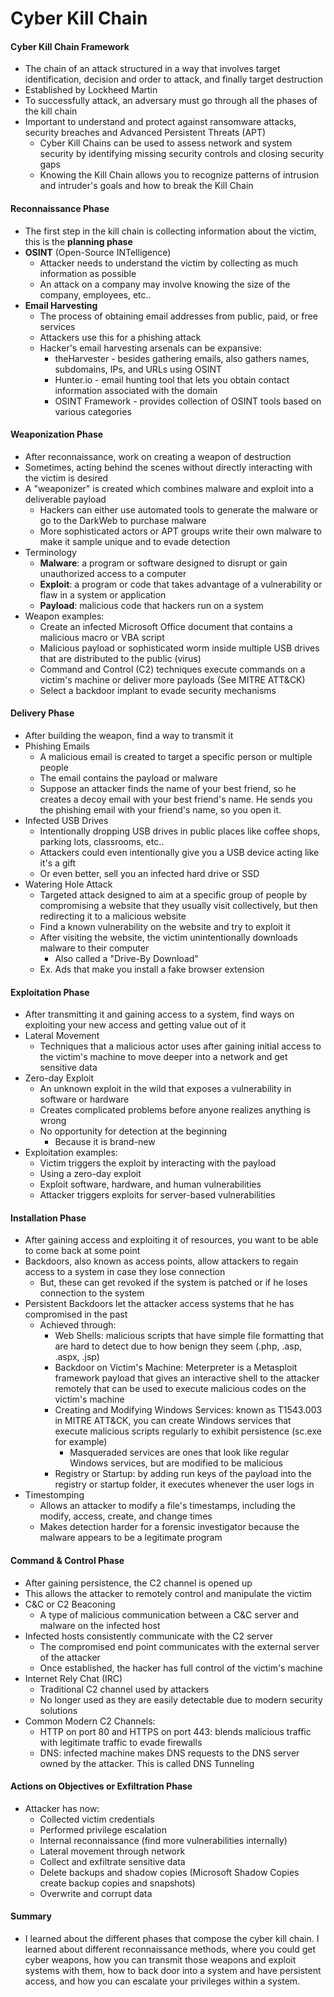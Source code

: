 # Cyber Kill Chain
#### Cyber Kill Chain Framework
- The chain of an attack structured in a way that involves target identification, decision and order to attack, and finally target destruction
- Established by Lockheed Martin
- To successfully attack, an adversary must go through all the phases of the kill chain
- Important to understand and protect against ransomware attacks, security breaches and Advanced Persistent Threats (APT)
	- Cyber Kill Chains can be used to assess network and system security by identifying missing security controls and closing security gaps
	- Knowing the Kill Chain allows you to recognize patterns of intrusion and intruder's goals and how to break the Kill Chain

#### Reconnaissance Phase
- The first step in the kill chain is collecting information about the victim, this is the **planning phase**
- **OSINT** (Open-Source INTelligence)
	- Attacker needs to understand the victim by collecting as much information as possible
	- An attack on a company may involve knowing the size of the company, employees, etc..
- **Email Harvesting**
	- The process of obtaining email addresses from public, paid, or free services
	- Attackers use this for a phishing attack 
	- Hacker's email harvesting arsenals can be expansive:
		- theHarvester - besides gathering emails, also gathers names, subdomains, IPs, and URLs using OSINT
		- Hunter.io - email hunting tool that lets you obtain contact information associated with the domain
		- OSINT Framework - provides collection of OSINT tools based on various categories

#### Weaponization Phase
- After reconnaissance, work on creating a weapon of destruction
- Sometimes, acting behind the scenes without directly interacting with the victim is desired
- A "weaponizer" is created which combines malware and exploit into a deliverable payload
	- Hackers can either use automated tools to generate the malware or go to the DarkWeb to purchase malware
	- More sophisticated actors or APT groups write their own malware to make it sample unique and to evade detection
- Terminology
	- **Malware**: a program or software designed to disrupt or gain unauthorized access to a computer
	- **Exploit**: a program or code that takes advantage of a vulnerability or flaw in a system or application
	- **Payload**: malicious code that hackers run on a system
- Weapon examples:
	- Create an infected Microsoft Office document that contains a malicious macro or VBA script
	- Malicious payload or sophisticated worm inside multiple USB drives that are distributed to the public (virus)
	- Command and Control (C2) techniques execute commands on a victim's machine or deliver more payloads (See MITRE ATT&CK)
	- Select a backdoor implant to evade security mechanisms

#### Delivery Phase
- After building the weapon, find a way to transmit it
- Phishing Emails
	- A malicious email is created to target a specific person or multiple people
	- The email contains the payload or malware
	- Suppose an attacker finds the name of your best friend, so he creates a decoy email with your best friend's name. He sends you the phishing email with your friend's name, so you open it.
- Infected USB Drives
	- Intentionally dropping USB drives in public places like coffee shops, parking lots, classrooms, etc..
	- Attackers could even intentionally give you a USB device acting like it's a gift
	- Or even better, sell you an infected hard drive or SSD
- Watering Hole Attack
	- Targeted attack designed to aim at a specific group of people by compromising a website that they usually visit collectively, but then redirecting it to a malicious website
	- Find a known vulnerability on the website and try to exploit it
	- After visiting the website, the victim unintentionally downloads malware to their computer
		- Also called a "Drive-By Download"
	- Ex. Ads that make you install a fake browser extension

#### Exploitation Phase
- After transmitting it and gaining access to a system, find ways on exploiting your new access and getting value out of it
- Lateral Movement
	- Techniques that a malicious actor uses after gaining initial access to the victim's machine to move deeper into a network and get sensitive data
- Zero-day Exploit
	- An unknown exploit in the wild that exposes a vulnerability in software or hardware
	- Creates complicated problems before anyone realizes anything is wrong
	- No opportunity for detection at the beginning
		- Because it is brand-new
- Exploitation examples:
	- Victim triggers the exploit by interacting with the payload
	- Using a zero-day exploit
	- Exploit software, hardware, and human vulnerabilities
	- Attacker triggers exploits for server-based vulnerabilities

#### Installation Phase
- After gaining access and exploiting it of resources, you want to be able to come back at some point
- Backdoors, also known as access points, allow attackers to regain access to a system in case they lose connection
	- But, these can get revoked if the system is patched or if he loses connection to the system
- Persistent Backdoors let the attacker access systems that he has compromised in the past
	- Achieved through:
		- Web Shells: malicious scripts that have simple file formatting that are hard to detect due to how benign they seem (.php, .asp, .aspx, .jsp)
		- Backdoor on Victim's Machine: Meterpreter is a Metasploit framework payload that gives an interactive shell to the attacker remotely that can be used to execute malicious codes on the victim's machine
		- Creating and Modifying Windows Services: known as T1543.003 in MITRE ATT&CK, you can create Windows services that execute malicious scripts regularly to exhibit persistence (sc.exe for example)
			- Masqueraded services are ones that look like regular Windows services, but are modified to be malicious
		- Registry or Startup: by adding run keys of the payload into the registry or startup folder, it executes whenever the user logs in
- Timestomping
	- Allows an attacker to modify a file's timestamps, including the modify, access, create, and change times
	- Makes detection harder for a forensic investigator because the malware appears to be a legitimate program

#### Command & Control Phase
- After gaining persistence, the C2 channel is opened up
- This allows the attacker to remotely control and manipulate the victim
- C&C or C2 Beaconing
	- A type of malicious communication between a C&C server and malware on the infected host
- Infected hosts consistently communicate with the C2 server
	- The compromised end point communicates with the external server of the attacker
	- Once established, the hacker has full control of the victim's machine
- Internet Rely Chat (IRC)
	- Traditional C2 channel used by attackers
	- No longer used as they are easily detectable due to modern security solutions
- Common Modern C2 Channels:
	- HTTP on port 80 and HTTPS on port 443: blends malicious traffic with legitimate traffic to evade firewalls
	- DNS: infected machine makes DNS requests to the DNS server owned by the attacker. This is called DNS Tunneling

#### Actions on Objectives or Exfiltration Phase
- Attacker has now:
	- Collected victim credentials
	- Performed privilege escalation
	- Internal reconnaissance (find more vulnerabilities internally)
	- Lateral movement through network
	- Collect and exfiltrate sensitive data
	- Delete backups and shadow copies (Microsoft Shadow Copies create backup copies and snapshots)
	- Overwrite and corrupt data

#### Summary
- I learned about the different phases that compose the cyber kill chain. I learned about different reconnaissance methods, where you could get cyber weapons, how you can transmit those weapons and exploit systems with them, how to back door into a system and have persistent access, and how you can escalate your privileges within a system.